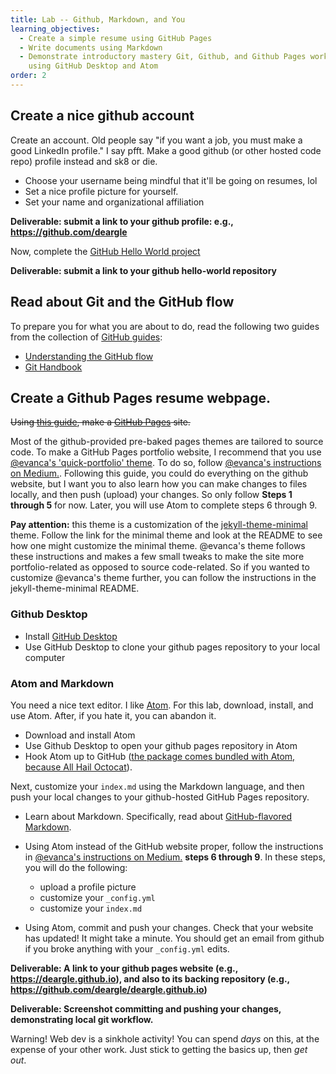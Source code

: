 ```yaml
---
title: Lab -- Github, Markdown, and You
learning_objectives:
  - Create a simple resume using GitHub Pages
  - Write documents using Markdown
  - Demonstrate introductory mastery Git, Github, and Github Pages workflow
    using GitHub Desktop and Atom
order: 2
---
```


## Create a nice github account

Create an account. Old people say "if you want a job, you must make a good
LinkedIn profile." I say pfft. Make a good github
(or other hosted code repo) profile instead and sk8 or die.

* Choose your username being mindful that it'll be going on resumes, lol
* Set a nice profile picture for yourself.
* Set your name and organizational affiliation

**Deliverable: submit a link to your github profile: e.g., https://github.com/deargle**

Now, complete the [GitHub Hello World project](https://guides.github.com/activities/hello-world/)

**Deliverable: submit a link to your github hello-world repository**

## Read about Git and the GitHub flow

To prepare you for what you are about to do, read the following two guides from the collection of [GitHub guides](https://guides.github.com/):

* [Understanding the GitHub flow](https://guides.github.com/introduction/flow/)
* [Git Handbook](https://guides.github.com/introduction/git-handbook/)

## Create a Github Pages resume webpage.

~~Using [this guide](https://guides.github.com/features/pages/), make a [GitHub Pages](https://pages.github.com/) site.~~

Most of the github-provided pre-baked pages themes are tailored to source code. To make a GitHub Pages portfolio website,
I recommend that you use [@evanca's 'quick-portfolio' theme](https://github.com/evanca/quick-portfolio). To do so,
follow [@evanca's instructions on Medium.](https://blog.usejournal.com/set-up-your-portfolio-website-in-less-than-10-minutes-with-github-pages-d0efa8ff56fd). Following this guide, you could do everything on the github website, but I want you to also learn
how you can make changes to files locally, and then push (upload) your changes. So only follow **Steps 1 through 5** for now.
Later, you will use Atom to complete steps 6 through 9.

**Pay attention:** this theme is a customization of the [jekyll-theme-minimal](https://github.com/pages-themes/minimal) theme.
Follow the link for the minimal theme and look at the README to see how one might customize the minimal
theme. @evanca's theme follows these instructions and makes a few small tweaks to make the site more portfolio-related
as opposed to source code-related. So if you wanted to customize @evanca's theme further, you can follow the instructions
in the jekyll-theme-minimal README.

### Github Desktop

* Install [GitHub Desktop](https://desktop.github.com/)
* Use GitHub Desktop to clone your github pages repository to your local computer

### Atom and Markdown

You need a nice text editor. I like [Atom](https://atom.io/). For this
lab, download, install, and use Atom. After, if you hate it, you can abandon it.

* Download and install Atom
* Use Github Desktop to open your github pages repository in Atom
* Hook Atom up to GitHub ([the package comes bundled with Atom, because All Hail Octocat](https://github.atom.io/)).

Next, customize your `index.md` using the Markdown language, and then push your
local changes to your github-hosted GitHub Pages repository.

* Learn about Markdown. Specifically, read about [GitHub-flavored Markdown](https://guides.github.com/features/mastering-markdown/).

* Using Atom instead of the GitHub website proper, follow the instructions in
  [@evanca's instructions on Medium.](https://blog.usejournal.com/set-up-your-portfolio-website-in-less-than-10-minutes-with-github-pages-d0efa8ff56fd) **steps 6 through 9**. In these steps, you will do the following:

  - upload a profile picture
  - customize your `_config.yml`
  - customize your `index.md`

* Using Atom, commit and push your changes. Check that your website has updated! It might take a minute. You should
  get an email from github if you broke anything with your `_config.yml` edits.

**Deliverable: A link to your github pages website (e.g., https://deargle.github.io), and also to its backing repository (e.g., https://github.com/deargle/deargle.github.io)**

**Deliverable: Screenshot committing and pushing your changes, demonstrating local git workflow.**

Warning! Web dev is a sinkhole activity! You can spend _days_ on this, at the
expense of your other work. Just stick to getting the basics up, then _get out_.
